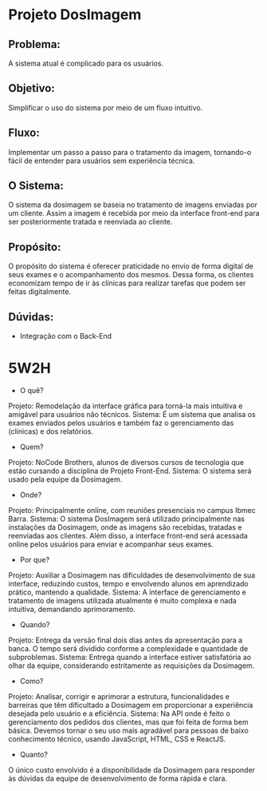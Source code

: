 # Projeto DosImagem

## Problema:
A sistema atual é complicado para os usuários.

## Objetivo:
Simplificar o uso do sistema por meio de um fluxo intuitivo.

## Fluxo:
Implementar um passo a passo para o tratamento da imagem, tornando-o fácil de entender para usuários sem experiência técnica.

## O Sistema:
O sistema da dosimagem se baseia no tratamento de imagens enviadas por um cliente. Assim a imagem é recebida por meio da interface front-end para ser posteriormente tratada e reenviada ao cliente.

## Propósito:
O propósito do sistema é oferecer praticidade no envio de forma digital de seus exames e o acompanhamento dos mesmos.
Dessa forma, os clientes economizam tempo de ir às clínicas para realizar tarefas que podem ser feitas digitalmente.

## Dúvidas:
- Integração com o Back-End

# 5W2H

- O quê?

Projeto: Remodelação da interface gráfica para torná-la mais intuitiva e amigável para usuários não técnicos.
Sistema: É um sistema que analisa os exames enviados pelos usuários e também faz o gerenciamento das (clínicas) e dos relatórios. 
  
- Quem?

Projeto: NoCode Brothers, alunos de diversos cursos de tecnologia que estão cursando a disciplina de Projeto Front-End.
Sistema: O sistema será usado pela equipe da Dosimagem.
  
- Onde?

Projeto: Principalmente online, com reuniões presenciais no campus Ibmec Barra.
Sistema: O sistema DosImagem será utilizado principalmente nas instalações da Dosimagem, onde as imagens são recebidas, tratadas e reenviadas aos clientes. Além disso, a interface front-end será acessada online pelos usuários para enviar e acompanhar seus exames.
  
- Por que?

Projeto: Auxiliar a Dosimagem nas dificuldades de desenvolvimento de sua interface, reduzindo custos, tempo e envolvendo alunos em aprendizado prático, mantendo a qualidade.
 Sistema: A interface de gerenciamento e tratamento de imagens utilizada atualmente é muito complexa e nada intuitiva, demandando aprimoramento.
  
- Quando?

Projeto: Entrega da versão final dois dias antes da apresentação para a banca. O tempo será dividido conforme a complexidade e quantidade de subproblemas.
Sistema: Entrega quando a interface estiver satisfatória ao olhar da equipe, considerando estritamente as requisições da Dosimagem.

- Como?

Projeto: Analisar, corrigir e aprimorar a estrutura, funcionalidades e barreiras que têm dificultado a Dosimagem em proporcionar a experiência desejada pelo usuário e a eficiência.
Sistema: Na API onde é feito o gerenciamento dos pedidos dos clientes, mas que foi feita de forma bem básica. Devemos tornar o seu uso mais agradável para pessoas de baixo conhecimento técnico, usando JavaScript, HTML, CSS e ReactJS.
  
- Quanto?

O único custo envolvido é a disponibilidade da Dosimagem para responder às dúvidas da equipe de desenvolvimento de forma rápida e clara.
